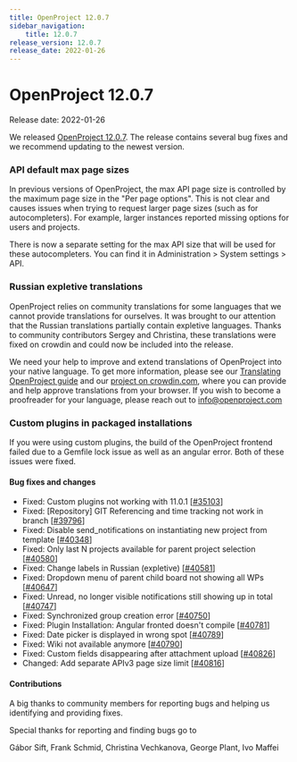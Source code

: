 ```yaml
---
title: OpenProject 12.0.7
sidebar_navigation:
    title: 12.0.7
release_version: 12.0.7
release_date: 2022-01-26
---
```


# OpenProject 12.0.7

Release date: 2022-01-26

We released [OpenProject 12.0.7](https://community.openproject.org/versions/1506).
The release contains several bug fixes and we recommend updating to the newest version.

### API default max page sizes
In previous versions of OpenProject, the max API page size is controlled by the maximum page size in the "Per page options". This is not clear and causes issues when trying to request larger page sizes (such as for autocompleters). For example, larger instances reported missing options for users and projects. 

There is now a separate setting for the max API size that will be used for these autocompleters. You can find it in Administration > System settings > API.

### Russian expletive translations

OpenProject relies on community translations for some languages that we cannot provide translations for ourselves. It was brought to our attention that the Russian translations partially contain expletive languages. Thanks to community contributors Sergey and Christina, these translations were fixed on crowdin and could now be included into the release.

We need your help to improve and extend translations of OpenProject into your native language. To get more information, please see our [Translating OpenProject guide](../../../development/translate-openproject/) and our [project on crowdin.com](https://crowdin.com/project/openproject), where you can provide and help approve translations from your browser. If you wish to become a proofreader for your language, please reach out to [info@openproject.com](mailto:info@openproject.com)

### Custom plugins in packaged installations

If you were using custom plugins, the build of the OpenProject frontend failed due to a Gemfile lock issue as well as an angular error. Both of these issues were fixed.


<!--more-->
#### Bug fixes and changes

- Fixed: Custom plugins not working with 11.0.1 \[[#35103](https://community.openproject.org/wp/35103)\]
- Fixed: [Repository] GIT Referencing and time tracking not work in branch \[[#39796](https://community.openproject.org/wp/39796)\]
- Fixed: Disable send_notifications on instantiating new project from template \[[#40348](https://community.openproject.org/wp/40348)\]
- Fixed: Only last N projects available for parent project selection \[[#40580](https://community.openproject.org/wp/40580)\]
- Fixed: Change labels in Russian (expletive) \[[#40581](https://community.openproject.org/wp/40581)\]
- Fixed: Dropdown menu of parent child board not showing all WPs \[[#40647](https://community.openproject.org/wp/40647)\]
- Fixed: Unread, no longer visible notifications still showing up in total \[[#40747](https://community.openproject.org/wp/40747)\]
- Fixed: Synchronized group creation error \[[#40750](https://community.openproject.org/wp/40750)\]
- Fixed: Plugin Installation: Angular fronted doesn't compile \[[#40781](https://community.openproject.org/wp/40781)\]
- Fixed: Date picker is displayed in wrong spot \[[#40789](https://community.openproject.org/wp/40789)\]
- Fixed: Wiki not available anymore \[[#40790](https://community.openproject.org/wp/40790)\]
- Fixed: Custom fields disappearing after attachment upload \[[#40826](https://community.openproject.org/wp/40826)\]
- Changed: Add separate APIv3 page size limit \[[#40816](https://community.openproject.org/wp/40816)\]

#### Contributions
A big thanks to community members for reporting bugs and helping us identifying and providing fixes.

Special thanks for reporting and finding bugs go to

Gábor Sift, Frank Schmid, Christina Vechkanova, George Plant, Ivo Maffei

